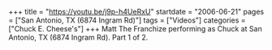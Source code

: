 +++
title = "https://youtu.be/j9p-h4UeRxU"
startdate = "2006-06-21"
pages = ["San Antonio, TX (6874 Ingram Rd)"]
tags = ["Videos"]
categories = ["Chuck E. Cheese's"]
+++
Matt The Franchize performing as Chuck at San Antonio, TX (6874 Ingram Rd). Part 1 of 2. 
